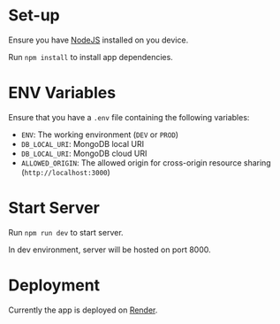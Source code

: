 # Set-up

Ensure you have [NodeJS](https://nodejs.org/en/download/) installed on you device.

Run `npm install` to install app dependencies.

# ENV Variables

Ensure that you have a `.env` file containing the following variables:

- `ENV`: The working environment (`DEV` or `PROD`)
- `DB_LOCAL_URI`: MongoDB local URI
- `DB_LOCAL_URI`: MongoDB cloud URI
- `ALLOWED_ORIGIN`: The allowed origin for cross-origin resource sharing (`http://localhost:3000`)

# Start Server

Run `npm run dev` to start server.

In dev environment, server will be hosted on port 8000.

# Deployment

Currently the app is deployed on [Render](https://render.com/).
